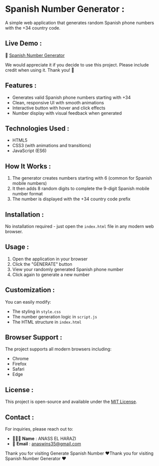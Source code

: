 # Spanish Number Generator :

A simple web application that generates random Spanish phone numbers with the +34 country code.

## Live Demo : 

🔗 [Spanish Number Generator](https://rthilaa-faqs.netlify.app/)

We would appreciate it if you decide to use this project. Please include credit when using it. Thank you! 🙏 


## Features : 

- Generates valid Spanish phone numbers starting with +34
- Clean, responsive UI with smooth animations
- Interactive button with hover and click effects
- Number display with visual feedback when generated

## Technologies Used :

- HTML5
- CSS3 (with animations and transitions)
- JavaScript (ES6)

## How It Works :

1. The generator creates numbers starting with 6 (common for Spanish mobile numbers)
2. It then adds 8 random digits to complete the 9-digit Spanish mobile number format
3. The number is displayed with the +34 country code prefix

## Installation :

No installation required - just open the `index.html` file in any modern web browser.

## Usage :

1. Open the application in your browser
2. Click the "GENERATE" button
3. View your randomly generated Spanish phone number
4. Click again to generate a new number

## Customization :

You can easily modify:
- The styling in `style.css`
- The number generation logic in `script.js`
- The HTML structure in `index.html`

## Browser Support :

The project supports all modern browsers including:

- Chrome
- Firefox
- Safari
- Edge

## License :

This project is open-source and available under the [MIT License](LICENSE).

## Contact :

For inquiries, please reach out to:

- 👨🏻‍💻 **Name** : ANASS EL HARAZI
- 📧 **Email** : [anaswins35@gmail.com](mailto:anaswins35@gmail.com)

Thank you for visiting Generate Spanish Number ❤Thank you for visiting Spanish Number Generator ❤